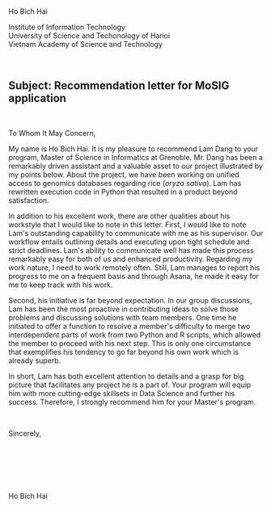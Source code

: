 #

Ho Bich Hai

Institute of Information Technology\
University of Science and Techonology of Hanoi\
Vietnam Academy of Science and Technology

&nbsp;

## Subject: Recommendation letter for MoSIG application ##

&nbsp;

To Whom It May Concern,

My name is Ho Bich Hai. It is my pleasure to recommend Lam Dang to your program, Master of Science in Informatics at Grenoble. Mr. Dang has been a remarkably driven assistant and a valuable asset to our project illustrated by my points below. About the project, we have been working on unified access to genomics databases regarding rice (*oryza sativa*). Lam has rewritten execution code in Python that resulted in a product beyond satisfaction.

In addition to his excellent work, there are other qualities about his workstyle that I would like to note in this letter. First, I would like to note Lam's outstanding capability to communicate with me as his supervisor. Our workflow entails outlining details and executing upon tight schedule and strict deadlines. Lam's ability to communicate well has made this process remarkably easy for both of us and enhanced productivity. Regarding my work nature, I need to work remotely often. Still, Lam manages to report his progress to me on a frequent basis and through Asana, he made it easy for me to keep track with his work.

Second, his initiative is far beyond expectation. In our group discussions, Lam has been the most proactive in contributing ideas to solve those problems and discussing solutions with team members. One time he initiated to offer a function to resolve a member's difficulty to merge two interdependent parts of work from two Python and R scripts, which allowed the member to proceed with his next step. This is only one circumstance that exemplifies his tendency to go far beyond his own work which is already superb.

In short, Lam has both excellent attention to details and a grasp for big picture that facilitates any project he is a part of. Your program will equip him with more cutting-edge skillsets in Data Science and further his success. Therefore, I strongly recommend him for your Master's program.

&nbsp;

Sincerely,

&nbsp;

&nbsp;

&nbsp;

Ho Bich Hai